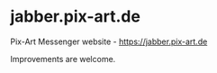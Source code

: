 # jabber.pix-art.de
Pix-Art Messenger website - https://jabber.pix-art.de

Improvements are welcome.

